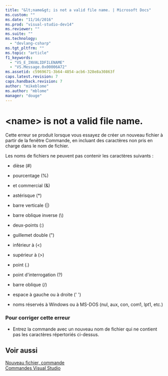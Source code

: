 ```yaml
---
title: "&lt;name&gt; is not a valid file name. | Microsoft Docs"
ms.custom: ""
ms.date: "11/16/2016"
ms.prod: "visual-studio-dev14"
ms.reviewer: ""
ms.suite: ""
ms.technology: 
  - "devlang-csharp"
ms.tgt_pltfrm: ""
ms.topic: "article"
f1_keywords: 
  - "VS_E_INVALIDFILENAME"
  - "VS.Message.0x00006A72"
ms.assetid: c5969671-3b64-4854-acb6-328e8a30863f
caps.latest.revision: 7
caps.handback.revision: 7
author: "mikeblome"
ms.author: "mblome"
manager: "douge"
---
```

# &lt;name&gt; is not a valid file name.
Cette erreur se produit lorsque vous essayez de créer un nouveau fichier à partir de la fenêtre Commande, en incluant des caractères non pris en charge dans le nom de fichier.  
  
 Les noms de fichiers ne peuvent pas contenir les caractères suivants :  
  
-   dièse \(\#\)  
  
-   pourcentage \(%\)  
  
-   et commercial \(&\)  
  
-   astérisque \(\*\)  
  
-   barre verticale \(&#124;\)  
  
-   barre oblique inverse \(\\\)  
  
-   deux\-points \(:\)  
  
-   guillemet double \("\)  
  
-   inférieur à \(\<\)  
  
-   supérieur à \(\>\)  
  
-   point \(.\)  
  
-   point d'interrogation \(?\)  
  
-   barre oblique \(\/\)  
  
-   espace à gauche ou à droite \(' '\)  
  
-   noms réservés à Windows ou à MS\-DOS \(nul, aux, con, com1, lpt1, etc.\)  
  
### Pour corriger cette erreur  
  
-   Entrez la commande avec un nouveau nom de fichier qui ne contient pas les caractères répertoriés ci\-dessus.  
  
## Voir aussi  
 [Nouveau fichier, commande](../ide/reference/new-file-command.md)   
 [Commandes Visual Studio](../ide/reference/visual-studio-commands.md)